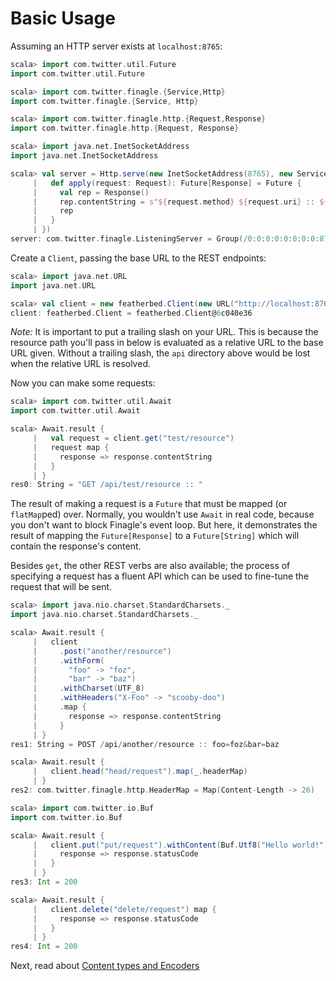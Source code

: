 # Basic Usage

Assuming an HTTP server exists at `localhost:8765`:

```scala
scala> import com.twitter.util.Future
import com.twitter.util.Future

scala> import com.twitter.finagle.{Service,Http}
import com.twitter.finagle.{Service, Http}

scala> import com.twitter.finagle.http.{Request,Response}
import com.twitter.finagle.http.{Request, Response}

scala> import java.net.InetSocketAddress
import java.net.InetSocketAddress

scala> val server = Http.serve(new InetSocketAddress(8765), new Service[Request, Response] {
     |   def apply(request: Request): Future[Response] = Future {
     |     val rep = Response()
     |     rep.contentString = s"${request.method} ${request.uri} :: ${request.contentString}"
     |     rep
     |   }
     | })
server: com.twitter.finagle.ListeningServer = Group(/0:0:0:0:0:0:0:0:8765)
```

Create a `Client`, passing the base URL to the REST endpoints:

```scala
scala> import java.net.URL
import java.net.URL

scala> val client = new featherbed.Client(new URL("http://localhost:8765/api/"))
client: featherbed.Client = featherbed.Client@6c040e36
```
*Note:* It is important to put a trailing slash on your URL.  This is because the resource path you'll pass in below
is evaluated as a relative URL to the base URL given.  Without a trailing slash, the `api` directory above would be
lost when the relative URL is resolved.

Now you can make some requests:

```scala
scala> import com.twitter.util.Await
import com.twitter.util.Await

scala> Await.result {
     |   val request = client.get("test/resource")
     |   request map {
     |     response => response.contentString
     |   }
     | }
res0: String = "GET /api/test/resource :: "
```

The result of making a request is a `Future` that must be mapped (or `flatMap`ped) over.  Normally, you wouldn't use
`Await` in real code, because you don't want to block Finagle's event loop.  But here, it demonstrates the result of
mapping the `Future[Response]` to a `Future[String]` which will contain the response's content.

Besides `get`, the other REST verbs are also available; the process of specifying a request has a fluent API which
can be used to fine-tune the request that will be sent.

```scala
scala> import java.nio.charset.StandardCharsets._
import java.nio.charset.StandardCharsets._

scala> Await.result {
     |   client
     |     .post("another/resource")
     |     .withForm(
     |       "foo" -> "foz",
     |       "bar" -> "baz")
     |     .withCharset(UTF_8)
     |     .withHeaders("X-Foo" -> "scooby-doo")
     |     .map {
     |       response => response.contentString
     |     }
     | }
res1: String = POST /api/another/resource :: foo=foz&bar=baz
```

```scala
scala> Await.result {
     |   client.head("head/request").map(_.headerMap)
     | }
res2: com.twitter.finagle.http.HeaderMap = Map(Content-Length -> 26)
```

```scala
scala> import com.twitter.io.Buf
import com.twitter.io.Buf

scala> Await.result {
     |   client.put("put/request").withContent(Buf.Utf8("Hello world!"), "text/plain") map {
     |     response => response.statusCode
     |   }
     | }
res3: Int = 200
```

```scala
scala> Await.result {
     |   client.delete("delete/request") map {
     |     response => response.statusCode
     |   }
     | }
res4: Int = 200
```


Next, read about [Content types and Encoders](02-content-types-and-encoders.md)
